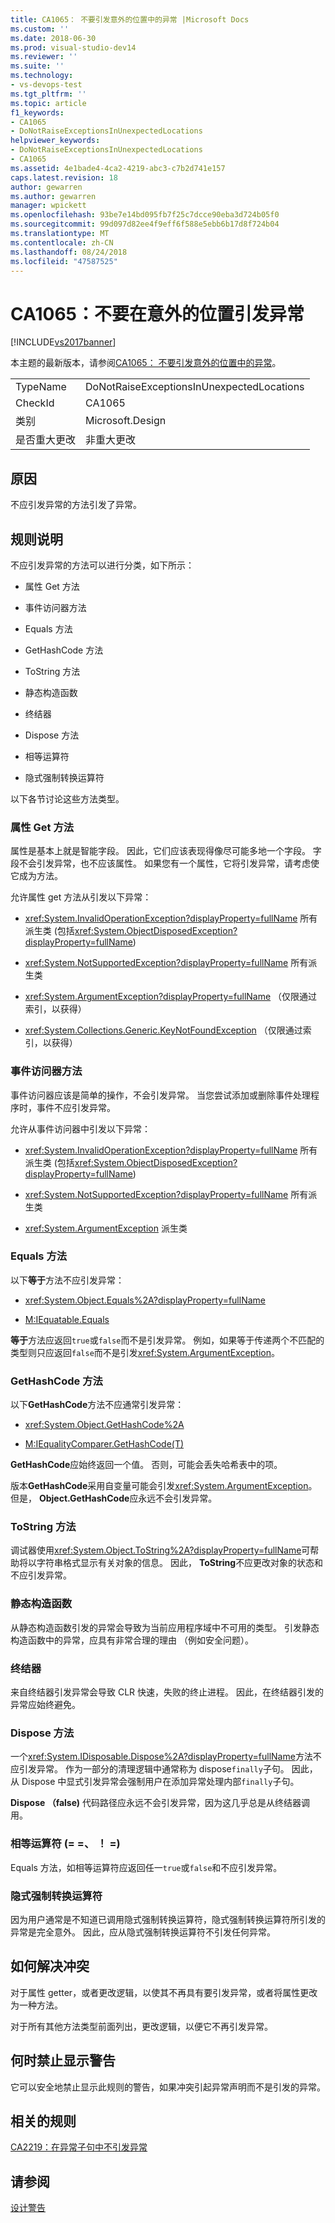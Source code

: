 ```yaml
---
title: CA1065： 不要引发意外的位置中的异常 |Microsoft Docs
ms.custom: ''
ms.date: 2018-06-30
ms.prod: visual-studio-dev14
ms.reviewer: ''
ms.suite: ''
ms.technology:
- vs-devops-test
ms.tgt_pltfrm: ''
ms.topic: article
f1_keywords:
- CA1065
- DoNotRaiseExceptionsInUnexpectedLocations
helpviewer_keywords:
- DoNotRaiseExceptionsInUnexpectedLocations
- CA1065
ms.assetid: 4e1bade4-4ca2-4219-abc3-c7b2d741e157
caps.latest.revision: 18
author: gewarren
ms.author: gewarren
manager: wpickett
ms.openlocfilehash: 93be7e14bd095fb7f25c7dcce90eba3d724b05f0
ms.sourcegitcommit: 99d097d82ee4f9eff6f588e5ebb6b17d8f724b04
ms.translationtype: MT
ms.contentlocale: zh-CN
ms.lasthandoff: 08/24/2018
ms.locfileid: "47587525"
---
```

# <a name="ca1065-do-not-raise-exceptions-in-unexpected-locations"></a>CA1065：不要在意外的位置引发异常
[!INCLUDE[vs2017banner](../includes/vs2017banner.md)]

本主题的最新版本，请参阅[CA1065： 不要引发意外的位置中的异常](https://docs.microsoft.com/visualstudio/code-quality/ca1065-do-not-raise-exceptions-in-unexpected-locations)。

|||
|-|-|
|TypeName|DoNotRaiseExceptionsInUnexpectedLocations|
|CheckId|CA1065|
|类别|Microsoft.Design|
|是否重大更改|非重大更改|

## <a name="cause"></a>原因
 不应引发异常的方法引发了异常。

## <a name="rule-description"></a>规则说明
 不应引发异常的方法可以进行分类，如下所示：

-   属性 Get 方法

-   事件访问器方法

-   Equals 方法

-   GetHashCode 方法

-   ToString 方法

-   静态构造函数

-   终结器

-   Dispose 方法

-   相等运算符

-   隐式强制转换运算符

 以下各节讨论这些方法类型。

### <a name="property-get-methods"></a>属性 Get 方法
 属性是基本上就是智能字段。 因此，它们应该表现得像尽可能多地一个字段。 字段不会引发异常，也不应该属性。 如果您有一个属性，它将引发异常，请考虑使它成为方法。

 允许属性 get 方法从引发以下异常：

-   <xref:System.InvalidOperationException?displayProperty=fullName> 所有派生类 (包括<xref:System.ObjectDisposedException?displayProperty=fullName>)

-   <xref:System.NotSupportedException?displayProperty=fullName> 所有派生类

-   <xref:System.ArgumentException?displayProperty=fullName> （仅限通过索引，以获得）

-   <xref:System.Collections.Generic.KeyNotFoundException> （仅限通过索引，以获得）

### <a name="event-accessor-methods"></a>事件访问器方法
 事件访问器应该是简单的操作，不会引发异常。 当您尝试添加或删除事件处理程序时，事件不应引发异常。

 允许从事件访问器中引发以下异常：

-   <xref:System.InvalidOperationException?displayProperty=fullName> 所有派生类 (包括<xref:System.ObjectDisposedException?displayProperty=fullName>)

-   <xref:System.NotSupportedException?displayProperty=fullName> 所有派生类

-   <xref:System.ArgumentException> 派生类

### <a name="equals-methods"></a>Equals 方法
 以下**等于**方法不应引发异常：

-   <xref:System.Object.Equals%2A?displayProperty=fullName>

-   [M:IEquatable.Equals](http://go.microsoft.com/fwlink/?LinkId=113472)

 **等于**方法应返回`true`或`false`而不是引发异常。 例如，如果等于传递两个不匹配的类型则只应返回`false`而不是引发<xref:System.ArgumentException>。

### <a name="gethashcode-methods"></a>GetHashCode 方法
 以下**GetHashCode**方法不应通常引发异常：

-   <xref:System.Object.GetHashCode%2A>

-   [M:IEqualityComparer.GetHashCode(T)](http://go.microsoft.com/fwlink/?LinkId=113477)

 **GetHashCode**应始终返回一个值。 否则，可能会丢失哈希表中的项。

 版本**GetHashCode**采用自变量可能会引发<xref:System.ArgumentException>。 但是， **Object.GetHashCode**应永远不会引发异常。

### <a name="tostring-methods"></a>ToString 方法
 调试器使用<xref:System.Object.ToString%2A?displayProperty=fullName>可帮助将以字符串格式显示有关对象的信息。 因此， **ToString**不应更改对象的状态和不应引发异常。

### <a name="static-constructors"></a>静态构造函数
 从静态构造函数引发的异常会导致为当前应用程序域中不可用的类型。 引发静态构造函数中的异常，应具有非常合理的理由 （例如安全问题）。

### <a name="finalizers"></a>终结器
 来自终结器引发异常会导致 CLR 快速，失败的终止进程。 因此，在终结器引发的异常应始终避免。

### <a name="dispose-methods"></a>Dispose 方法
 一个<xref:System.IDisposable.Dispose%2A?displayProperty=fullName>方法不应引发异常。 作为一部分的清理逻辑中通常称为 dispose`finally`子句。 因此，从 Dispose 中显式引发异常会强制用户在添加异常处理内部`finally`子句。

 **Dispose （false)** 代码路径应永远不会引发异常，因为这几乎总是从终结器调用。

### <a name="equality-operators--"></a>相等运算符 (= =、 ！ =)
 Equals 方法，如相等运算符应返回任一`true`或`false`和不应引发异常。

### <a name="implicit-cast-operators"></a>隐式强制转换运算符
 因为用户通常是不知道已调用隐式强制转换运算符，隐式强制转换运算符所引发的异常是完全意外。 因此，应从隐式强制转换运算符不引发任何异常。

## <a name="how-to-fix-violations"></a>如何解决冲突
 对于属性 getter，或者更改逻辑，以使其不再具有要引发异常，或者将属性更改为一种方法。

 对于所有其他方法类型前面列出，更改逻辑，以便它不再引发异常。

## <a name="when-to-suppress-warnings"></a>何时禁止显示警告
 它可以安全地禁止显示此规则的警告，如果冲突引起异常声明而不是引发的异常。

## <a name="related-rules"></a>相关的规则
 [CA2219：在异常子句中不引发异常](../code-quality/ca2219-do-not-raise-exceptions-in-exception-clauses.md)

## <a name="see-also"></a>请参阅
 [设计警告](../code-quality/design-warnings.md)



